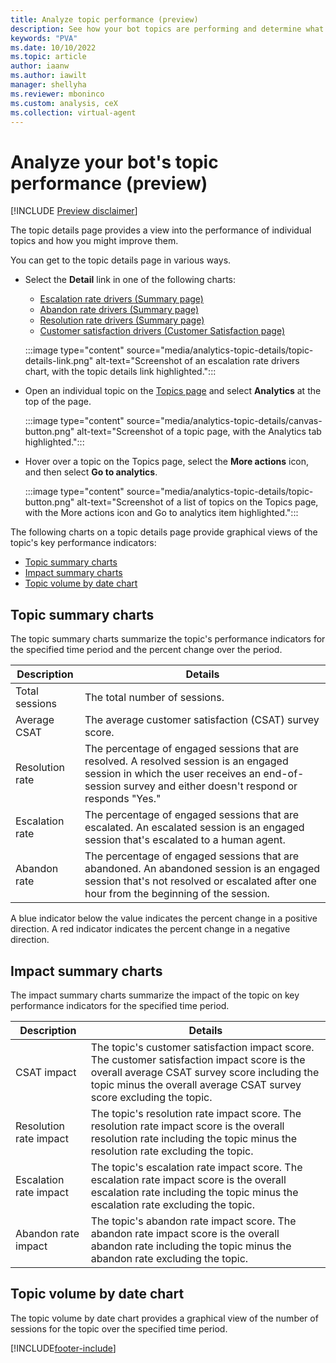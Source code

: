 ```yaml
---
title: Analyze topic performance (preview)
description: See how your bot topics are performing and determine what you can do to improve customer satisfaction in Power Virtual Agents preview.
keywords: "PVA"
ms.date: 10/10/2022
ms.topic: article
author: iaanw
ms.author: iawilt
manager: shellyha
ms.reviewer: mboninco
ms.custom: analysis, ceX
ms.collection: virtual-agent
---
```


# Analyze your bot's topic performance (preview)

[!INCLUDE [Preview disclaimer](includes/public-preview-disclaimer.md)]

The topic details page provides a view into the performance of individual topics and how you might improve them.

You can get to the topic details page in various ways.

- Select the **Detail** link in one of the following charts:
  - [Escalation rate drivers (Summary page)](analytics-summary.md#escalation-rate-drivers)
  - [Abandon rate drivers (Summary page)](analytics-summary.md#abandon-rate-drivers)
  - [Resolution rate drivers (Summary page)](analytics-summary.md#resolution-rate-drivers)
  - [Customer satisfaction drivers (Customer Satisfaction page)](analytics-CSAT.md#customer-satisfaction-drivers)

  :::image type="content" source="media/analytics-topic-details/topic-details-link.png" alt-text="Screenshot of an escalation rate drivers chart, with the topic details link highlighted.":::

- Open an individual topic on the [Topics page](authoring-create-edit-topics.md) and select **Analytics** at the top of the page.

  :::image type="content" source="media/analytics-topic-details/canvas-button.png" alt-text="Screenshot of a topic page, with the Analytics tab highlighted.":::

- Hover over a topic on the Topics page, select the **More actions** icon, and then select **Go to analytics**.

  :::image type="content" source="media/analytics-topic-details/topic-button.png" alt-text="Screenshot of a list of topics on the Topics page, with the More actions icon and Go to analytics item highlighted.":::

The following charts on a topic details page provide graphical views of the topic's key performance indicators:

- [Topic summary charts](#topic-summary-charts)
- [Impact summary charts](#impact-summary-charts)
- [Topic volume by date chart](#topic-volume-by-date-chart)

## Topic summary charts

The topic summary charts summarize the topic's performance indicators for the specified time period and the percent change over the period.

| Description | Details |
| --- | --- |
| Total sessions | The total number of sessions. |
| Average CSAT | The average customer satisfaction (CSAT) survey score. |
| Resolution rate | The percentage of engaged sessions that are resolved. A resolved session is an engaged session in which the user receives an end-of-session survey and either doesn't respond or responds "Yes." |
| Escalation rate | The percentage of engaged sessions that are escalated. An escalated session is an engaged session that's escalated to a human agent. |
| Abandon rate | The percentage of engaged sessions that are abandoned. An abandoned session is an engaged session that's not resolved or escalated after one hour from the beginning of the session. |

A blue indicator below the value indicates the percent change in a positive direction. A red indicator indicates the percent change in a negative direction.

## Impact summary charts

The impact summary charts summarize the impact of the topic on key performance indicators for the specified time period.

| Description | Details |
| --- | --- |
| CSAT impact | The topic's customer satisfaction impact score. The customer satisfaction impact score is the overall average CSAT survey score including the topic minus the overall average CSAT survey score excluding the topic. |
| Resolution rate impact | The topic's resolution rate impact score. The resolution rate impact score is the overall resolution rate including the topic minus the resolution rate excluding the topic. |
| Escalation rate impact | The topic's escalation rate impact score. The escalation rate impact score is the overall escalation rate including the topic minus the escalation rate excluding the topic. |
| Abandon rate impact | The topic's abandon rate impact score. The abandon rate impact score is the overall abandon rate including the topic minus the abandon rate excluding the topic. |

## Topic volume by date chart

The topic volume by date chart provides a graphical view of the number of sessions for the topic over the specified time period.

[!INCLUDE[footer-include](includes/footer-banner.md)]
